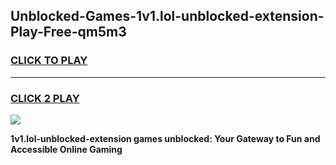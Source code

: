
## Unblocked-Games-1v1.lol-unblocked-extension-Play-Free-qm5m3
<h3>
<a href="https://premium76.site?title=1v1.lol-unblocked-extension&ref=20M">CLICK TO PLAY</a></h3>
<hr>

<h3>
<a href="https://premium76.site?title=1v1.lol-unblocked-extension&ref=20M">CLICK 2 PLAY</a>
  
</h3>

<a href="https://premium76.site?title=1v1.lol-unblocked-extension&ref=19M"><img src="https://clearcache.store/games.png"></a>


**1v1.lol-unblocked-extension games unblocked: Your Gateway to Fun and Accessible Online Gaming**
